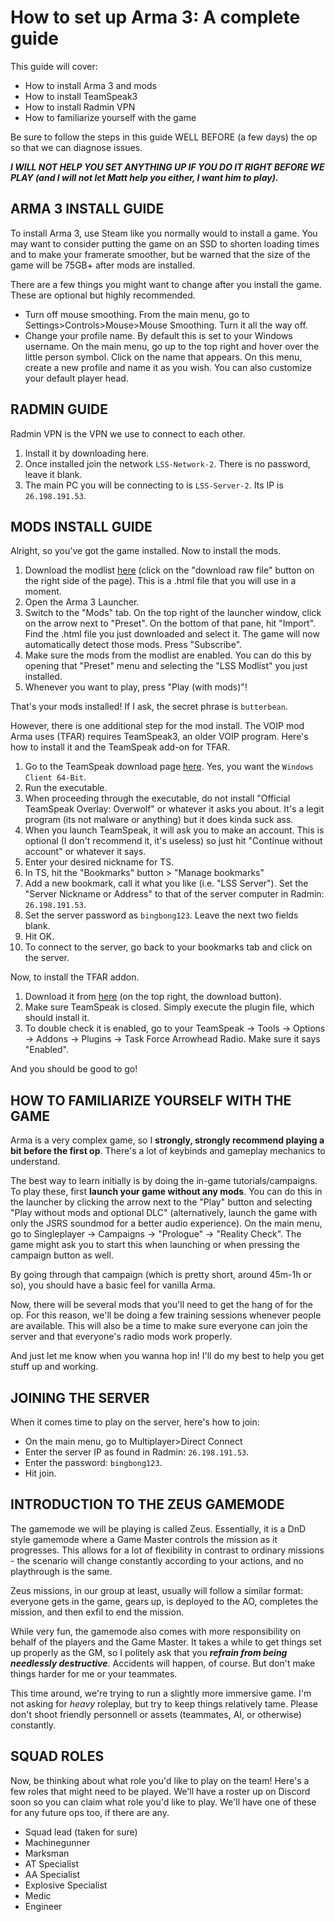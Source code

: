 # How to set up Arma 3: A complete guide

This guide will cover:
- How to install Arma 3 and mods
- How to install TeamSpeak3
- How to install Radmin VPN
- How to familiarize yourself with the game

Be sure to follow the steps in this guide WELL BEFORE (a few days) the op so that we can diagnose issues.

***I WILL NOT HELP YOU SET ANYTHING UP IF YOU DO IT RIGHT BEFORE WE PLAY (and I will not let Matt help you either, I want him to play).***

## ARMA 3 INSTALL GUIDE

To install Arma 3, use Steam like you normally would to install a game. You may want to consider putting the game on an SSD to shorten loading times and to make your framerate smoother, but be warned that the size of the game will be 75GB+ after mods are installed.

There are a few things you might want to change after you install the game. These are optional but highly recommended.
- Turn off mouse smoothing. From the main menu, go to Settings>Controls>Mouse>Mouse Smoothing. Turn it all the way off.
- Change your profile name. By default this is set to your Windows username. On the main menu, go up to the top right and hover over the little person symbol. Click on the name that appears. On this menu, create a new profile and name it as you wish. You can also customize your default player head.

## RADMIN GUIDE

Radmin VPN is the VPN we use to connect to each other.

1. Install it by downloading here.
2. Once installed join the network `LSS-Network-2`. There is no password, leave it blank.
3. The main PC you will be connecting to is `LSS-Server-2`. Its IP is `26.198.191.53`.

## MODS INSTALL GUIDE

Alright, so you've got the game installed. Now to install the mods.

1. Download the modlist [here](https://github.com/resdek-lss/a3-guide/blob/a757080ad5d2a18bef8997db74d2400d455e1d87/Arma%203%20Preset%20LSS%20Modlist.html) (click on the "download raw file" button on the right side of the page). This is a .html file that you will use in a moment.
2. Open the Arma 3 Launcher.
3. Switch to the "Mods" tab. On the top right of the launcher window, click on the arrow next to "Preset". On the bottom of that pane, hit "Import". Find the .html file you just downloaded and select it. The game will now automatically detect those mods. Press "Subscribe".
4. Make sure the mods from the modlist are enabled. You can do this by opening that "Preset" menu and selecting the "LSS Modlist" you just installed.
5. Whenever you want to play, press "Play (with mods)"!

That's your mods installed! If I ask, the secret phrase is `butterbean`.

However, there is one additional step for the mod install. The VOIP mod Arma uses (TFAR) requires TeamSpeak3, an older VOIP program. Here's how to install it and the TeamSpeak add-on for TFAR.

1. Go to the TeamSpeak download page [here](https://www.teamspeak.com/en/downloads/#ts3client). Yes, you want the `Windows Client 64-Bit`.
2. Run the executable.
3. When proceeding through the executable, do not install "Official TeamSpeak Overlay: Overwolf" or whatever it asks you about. It's a legit program (its not malware or anything) but it does kinda suck ass.
4. When you launch TeamSpeak, it will ask you to make an account. This is optional (I don't recommend it, it's useless) so just hit "Continue without account" or whatever it says.
5. Enter your desired nickname for TS.
6. In TS, hit the "Bookmarks" button > "Manage bookmarks"
7. Add a new bookmark, call it what you like (i.e. "LSS Server"). Set the "Server Nickname or Address" to that of the server computer in Radmin: `26.198.191.53`.
8. Set the server password as `bingbong123`. Leave the next two fields blank.
9. Hit OK.
10. To connect to the server, go back to your bookmarks tab and click on the server.

Now, to install the TFAR addon.
1. Download it from [here](https://drive.google.com/file/d/1Q2VW-lWx-FFAugDFIRjB50OrA42r2q1a/view?usp=sharing) (on the top right, the download button).
2. Make sure TeamSpeak is closed. Simply execute the plugin file, which should install it.
3. To double check it is enabled, go to your TeamSpeak -> Tools -> Options -> Addons -> Plugins -> Task Force Arrowhead Radio. Make sure it says "Enabled".

And you should be good to go!

## HOW TO FAMILIARIZE YOURSELF WITH THE GAME

Arma is a very complex game, so I **strongly, strongly recommend playing a bit before the first op**. There's a lot of keybinds and gameplay mechanics to understand.

The best way to learn initially is by doing the in-game tutorials/campaigns. To play these, first **launch your game without any mods**. You can do this in the launcher by clicking the arrow next to the "Play" button and selecting "Play without mods and optional DLC" (alternatively, launch the game with only the JSRS soundmod for a better audio experience). On the main menu, go to Singleplayer -> Campaigns -> "Prologue" -> "Reality Check". The game might ask you to start this when launching or when pressing the campaign button as well.

By going through that campaign (which is pretty short, around 45m-1h or so), you should have a basic feel for vanilla Arma.

Now, there will be several mods that you'll need to get the hang of for the op. For this reason, we'll be doing a few training sessions whenever people are available. This will also be a time to make sure everyone can join the server and that everyone's radio mods work properly.

And just let me know when you wanna hop in! I'll do my best to help you get stuff up and working.

## JOINING THE SERVER

When it comes time to play on the server, here's how to join:

- On the main menu, go to Multiplayer>Direct Connect
- Enter the server IP as found in Radmin: `26.198.191.53`.
- Enter the password: `bingbong123`.
- Hit join.

## INTRODUCTION TO THE ZEUS GAMEMODE

The gamemode we will be playing is called Zeus. Essentially, it is a DnD style gamemode where a Game Master controls the mission as it progresses. This allows for a lot of flexibility in contrast to ordinary missions - the scenario will change constantly according to your actions, and no playthrough is the same.

Zeus missions, in our group at least, usually will follow a similar format: everyone gets in the game, gears up, is deployed to the AO, completes the mission, and then exfil to end the mission.

While very fun, the gamemode also comes with more responsibility on behalf of the players and the Game Master. It takes a while to get things set up properly as the GM, so I politely ask that you ***refrain from being needlessly destructive***. Accidents will happen, of course. But don't make things harder for me or your teammates.

This time around, we're trying to run a slightly more immersive game. I'm not asking for *heavy* roleplay, but try to keep things relatively tame. Please don't shoot friendly personnell or assets (teammates, AI, or otherwise) constantly.

## SQUAD ROLES

Now, be thinking about what role you'd like to play on the team! Here's a few roles that might need to be played. We'll have a roster up on Discord soon so you can claim what role you'd like to play. We'll have one of these for any future ops too, if there are any.

- Squad lead (taken for sure)
- Machinegunner
- Marksman
- AT Specialist
- AA Specialist
- Explosive Specialist
- Medic
- Engineer
